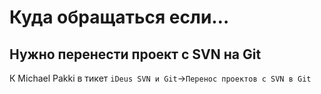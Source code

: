 # Куда обращаться если…

## Нужно перенести проект с SVN на Git
К Michael Pakki в тикет `iDeus SVN и Git`→`Перенос проектов с SVN в Git`
